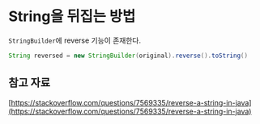 # String을 뒤집는 방법

`StringBuilder`에 reverse 기능이 존재한다.

```java
String reversed = new StringBuilder(original).reverse().toString()

```

## 참고 자료

[https://stackoverflow.com/questions/7569335/reverse-a-string-in-java](https://stackoverflow.com/questions/7569335/reverse-a-string-in-java)